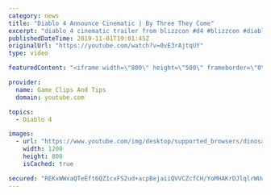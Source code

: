 ```yaml
---
category: news
title: "Diablo 4 Announce Cinematic | By Three They Come"
excerpt: "diablo 4 cinematic trailer from blizzcon #d4 #blizzcon #diablo."
publishedDateTime: 2019-11-01T19:01:45Z
originalUrl: "https://youtube.com/watch?v=0vE3rAjtqUY"
type: video

featuredContent: "<iframe width=\"800\" height=\"500\" frameborder=\"0\" src=\"https://www.youtube.com/embed/0vE3rAjtqUY\" allow=\"accelerometer; autoplay; encrypted-media; gyroscope; picture-in-picture\" allowfullscreen></iframe>"

provider:
  name: Game Clips And Tips
  domain: youtube.com

topics:
  - Diablo 4

images:
  - url: "https://www.youtube.com/img/desktop/supported_browsers/dinosaur.png"
    width: 1200
    height: 800
    isCached: true

secured: "REKxWWxaQTeEft6QZ1cxFS2ud+acpBejaiiQVVCZcfCH/YoMHAKrDJlqlrWUuWSieToP/WYNZpX973lue3XM3fGfMZD8P+uVPz5nr+ywvXGEb3XcPK/TKw+2cVampl+OgnW/8oBqC1ox7EDfTqycHCBKkRYIpqT6wEWR8Xk81h87+F4BDWMxRT0EKEuHvk7OlwpP6vYwzZgBHNKO3w0sSkXbd2kRGApLsdoTTcWst35nTMi4ezq5wDhnJEcMT7KFofYUGRRybmTk1VbJAwys6RxL/Pq3EocX8wEpbRzjgEWExYyKVu3E2FgYLLUQlzylGy+dyyoS1rCkNX0NiPsC33wp5mrSOQ3q8pDGbr7jW/hesxVAcdHtDwCPbZ6GZD18KhjUHaCiSp2RNtjjqZoiEd6EZslbVbmhH3hAQPmuKRAKH5opmykLNec7LJJvHbjw;1bdTQ9B0/6wkcI6i70iCyQ=="
---
```



